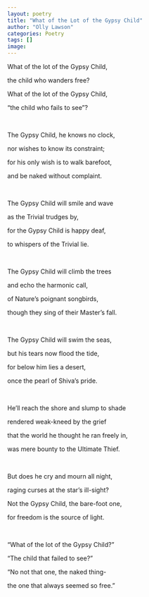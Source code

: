 ```yaml
---
layout: poetry
title: "What of the Lot of the Gypsy Child"
author: "Olly Lawson"
categories: Poetry
tags: []
image:
---
```


What of the lot of the Gypsy Child,

the child who wanders free?

What of the lot of the Gypsy Child,

“the child who fails to see”?

<br>

The Gypsy Child, he knows no clock,

nor wishes to know its constraint;

for his only wish is to walk barefoot,

and be naked without complaint.

<br>

The Gypsy Child will smile and wave

as the Trivial trudges by,

for the Gypsy Child is happy deaf,

to whispers of the Trivial lie.

<br>

The Gypsy Child will climb the trees

and echo the harmonic call,

of Nature’s poignant songbirds,

though they sing of their Master’s fall.

<br>

The Gypsy Child will swim the seas,

but his tears now flood the tide,

for below him lies a desert,

once the pearl of Shiva’s pride.

<br>

He’ll reach the shore and slump to shade

rendered weak-kneed by the grief

that the world he thought he ran freely in,

was mere bounty to the Ultimate Thief.

<br>

But does he cry and mourn all night,

raging curses at the star’s ill-sight?

Not the Gypsy Child, the bare-foot one,

for freedom is the source of light.

<br>

“What of the lot of the Gypsy Child?”

“The child that failed to see?”

“No not that one, the naked thing-

the one that always seemed so free.”
